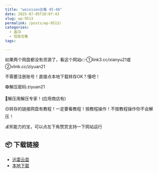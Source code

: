 ```yaml
---
title: "weinisen合集 45-48"
date: 2025-07-05T18:07:43
slug: wp-9513
permalink: /posts/wp-9513/
categories:
  - 盖📺
  - 恰饭合集
tags:

---
```


如果两个网盘都没有资源了，看这个网站👉①link3.cc/xianyu21或②vlink.cc/ziyuan21

不需要注册账号！直接点本地下载转存OK？懂吧！

🟢解压密码:ziyuan21

🔵解压用解压专家！(应用商店有)

🟡转存的链接网盘有教程！一定要看教程！按教程操作！不按教程操作你不会解压！

💰🈶能力的宝，可以点左下角赞赏支持一下网站运行

## 📦 下载链接
- [迅雷云盘](https://blziyuan21.com/pay-download/9513?key=d5ebde3078&down_id=0)
- [本地下载](https://blziyuan21.com/pay-download/9513?key=d5ebde3078&down_id=1)

